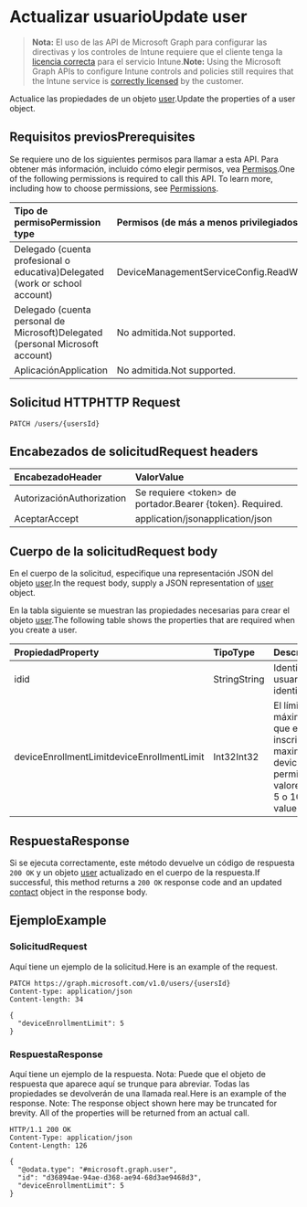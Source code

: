# <a name="update-user"></a><span data-ttu-id="312d0-101">Actualizar usuario</span><span class="sxs-lookup"><span data-stu-id="312d0-101">Update user</span></span>

> <span data-ttu-id="312d0-102">**Nota:** El uso de las API de Microsoft Graph para configurar las directivas y los controles de Intune requiere que el cliente tenga la [licencia correcta](https://go.microsoft.com/fwlink/?linkid=839381) para el servicio Intune.</span><span class="sxs-lookup"><span data-stu-id="312d0-102">**Note:** Using the Microsoft Graph APIs to configure Intune controls and policies still requires that the Intune service is [correctly licensed](https://go.microsoft.com/fwlink/?linkid=839381) by the customer.</span></span>

<span data-ttu-id="312d0-103">Actualice las propiedades de un objeto [user](../resources/intune_onboarding_user.md).</span><span class="sxs-lookup"><span data-stu-id="312d0-103">Update the properties of a user object.</span></span>
## <a name="prerequisites"></a><span data-ttu-id="312d0-104">Requisitos previos</span><span class="sxs-lookup"><span data-stu-id="312d0-104">Prerequisites</span></span>
<span data-ttu-id="312d0-p101">Se requiere uno de los siguientes permisos para llamar a esta API. Para obtener más información, incluido cómo elegir permisos, vea [Permisos](../../../concepts/permissions_reference.md).</span><span class="sxs-lookup"><span data-stu-id="312d0-p101">One of the following permissions is required to call this API. To learn more, including how to choose permissions, see [Permissions](../../../concepts/permissions_reference.md).</span></span>

|<span data-ttu-id="312d0-107">Tipo de permiso</span><span class="sxs-lookup"><span data-stu-id="312d0-107">Permission type</span></span>|<span data-ttu-id="312d0-108">Permisos (de más a menos privilegiados)</span><span class="sxs-lookup"><span data-stu-id="312d0-108">Permissions (from least to most privileged)</span></span>|
|:---|:---|
|<span data-ttu-id="312d0-109">Delegado (cuenta profesional o educativa)</span><span class="sxs-lookup"><span data-stu-id="312d0-109">Delegated (work or school account)</span></span>|<span data-ttu-id="312d0-110">DeviceManagementServiceConfig.ReadWrite.All</span><span class="sxs-lookup"><span data-stu-id="312d0-110">DeviceManagementServiceConfig.ReadWrite.All</span></span>|
|<span data-ttu-id="312d0-111">Delegado (cuenta personal de Microsoft)</span><span class="sxs-lookup"><span data-stu-id="312d0-111">Delegated (personal Microsoft account)</span></span>|<span data-ttu-id="312d0-112">No admitida.</span><span class="sxs-lookup"><span data-stu-id="312d0-112">Not supported.</span></span>|
|<span data-ttu-id="312d0-113">Aplicación</span><span class="sxs-lookup"><span data-stu-id="312d0-113">Application</span></span>|<span data-ttu-id="312d0-114">No admitida.</span><span class="sxs-lookup"><span data-stu-id="312d0-114">Not supported.</span></span>|

## <a name="http-request"></a><span data-ttu-id="312d0-115">Solicitud HTTP</span><span class="sxs-lookup"><span data-stu-id="312d0-115">HTTP Request</span></span>
<!-- {
  "blockType": "ignored"
}
-->
``` http
PATCH /users/{usersId}
```

## <a name="request-headers"></a><span data-ttu-id="312d0-116">Encabezados de solicitud</span><span class="sxs-lookup"><span data-stu-id="312d0-116">Request headers</span></span>
|<span data-ttu-id="312d0-117">Encabezado</span><span class="sxs-lookup"><span data-stu-id="312d0-117">Header</span></span>|<span data-ttu-id="312d0-118">Valor</span><span class="sxs-lookup"><span data-stu-id="312d0-118">Value</span></span>|
|:---|:---|
|<span data-ttu-id="312d0-119">Autorización</span><span class="sxs-lookup"><span data-stu-id="312d0-119">Authorization</span></span>|<span data-ttu-id="312d0-120">Se requiere &lt;token&gt; de portador.</span><span class="sxs-lookup"><span data-stu-id="312d0-120">Bearer {token}. Required.</span></span>|
|<span data-ttu-id="312d0-121">Aceptar</span><span class="sxs-lookup"><span data-stu-id="312d0-121">Accept</span></span>|<span data-ttu-id="312d0-122">application/json</span><span class="sxs-lookup"><span data-stu-id="312d0-122">application/json</span></span>|

## <a name="request-body"></a><span data-ttu-id="312d0-123">Cuerpo de la solicitud</span><span class="sxs-lookup"><span data-stu-id="312d0-123">Request body</span></span>
<span data-ttu-id="312d0-124">En el cuerpo de la solicitud, especifique una representación JSON del objeto [user](../resources/intune_onboarding_user.md).</span><span class="sxs-lookup"><span data-stu-id="312d0-124">In the request body, supply a JSON representation of [user](../resources/intune_onboarding_user.md) object.</span></span>

<span data-ttu-id="312d0-125">En la tabla siguiente se muestran las propiedades necesarias para crear el objeto [user](../resources/intune_onboarding_user.md).</span><span class="sxs-lookup"><span data-stu-id="312d0-125">The following table shows the properties that are required when you create a user.</span></span>

|<span data-ttu-id="312d0-126">Propiedad</span><span class="sxs-lookup"><span data-stu-id="312d0-126">Property</span></span>|<span data-ttu-id="312d0-127">Tipo</span><span class="sxs-lookup"><span data-stu-id="312d0-127">Type</span></span>|<span data-ttu-id="312d0-128">Descripción</span><span class="sxs-lookup"><span data-stu-id="312d0-128">Description</span></span>|
|:---|:---|:---|
|<span data-ttu-id="312d0-129">id</span><span class="sxs-lookup"><span data-stu-id="312d0-129">id</span></span>|<span data-ttu-id="312d0-130">String</span><span class="sxs-lookup"><span data-stu-id="312d0-130">String</span></span>|<span data-ttu-id="312d0-131">Identificador único del usuario.</span><span class="sxs-lookup"><span data-stu-id="312d0-131">Unique identifier of the folder.</span></span>|
|<span data-ttu-id="312d0-132">deviceEnrollmentLimit</span><span class="sxs-lookup"><span data-stu-id="312d0-132">deviceEnrollmentLimit</span></span>|<span data-ttu-id="312d0-133">Int32</span><span class="sxs-lookup"><span data-stu-id="312d0-133">Int32</span></span>|<span data-ttu-id="312d0-134">El límite del número máximo de dispositivos que el usuario puede inscribir.</span><span class="sxs-lookup"><span data-stu-id="312d0-134">The limit on the maximum number of devices that the user is permitted to enroll.</span></span> <span data-ttu-id="312d0-135">Los valores permitidos son 5 o 1000.</span><span class="sxs-lookup"><span data-stu-id="312d0-135">Allowed values are 5 or 1000.</span></span>|



## <a name="response"></a><span data-ttu-id="312d0-136">Respuesta</span><span class="sxs-lookup"><span data-stu-id="312d0-136">Response</span></span>
<span data-ttu-id="312d0-137">Si se ejecuta correctamente, este método devuelve un código de respuesta `200 OK` y un objeto [user](../resources/intune_onboarding_user.md) actualizado en el cuerpo de la respuesta.</span><span class="sxs-lookup"><span data-stu-id="312d0-137">If successful, this method returns a `200 OK` response code and an updated [contact](../resources/intune_onboarding_user.md) object in the response body.</span></span>

## <a name="example"></a><span data-ttu-id="312d0-138">Ejemplo</span><span class="sxs-lookup"><span data-stu-id="312d0-138">Example</span></span>
### <a name="request"></a><span data-ttu-id="312d0-139">Solicitud</span><span class="sxs-lookup"><span data-stu-id="312d0-139">Request</span></span>
<span data-ttu-id="312d0-140">Aquí tiene un ejemplo de la solicitud.</span><span class="sxs-lookup"><span data-stu-id="312d0-140">Here is an example of the request.</span></span>
``` http
PATCH https://graph.microsoft.com/v1.0/users/{usersId}
Content-type: application/json
Content-length: 34

{
  "deviceEnrollmentLimit": 5
}
```

### <a name="response"></a><span data-ttu-id="312d0-141">Respuesta</span><span class="sxs-lookup"><span data-stu-id="312d0-141">Response</span></span>
<span data-ttu-id="312d0-p103">Aquí tiene un ejemplo de la respuesta. Nota: Puede que el objeto de respuesta que aparece aquí se trunque para abreviar. Todas las propiedades se devolverán de una llamada real.</span><span class="sxs-lookup"><span data-stu-id="312d0-p103">Here is an example of the response. Note: The response object shown here may be truncated for brevity. All of the properties will be returned from an actual call.</span></span>
``` http
HTTP/1.1 200 OK
Content-Type: application/json
Content-Length: 126

{
  "@odata.type": "#microsoft.graph.user",
  "id": "d36894ae-94ae-d368-ae94-68d3ae9468d3",
  "deviceEnrollmentLimit": 5
}
```



